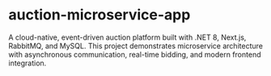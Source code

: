 # auction-microservice-app
A cloud-native, event-driven auction platform built with .NET 8, Next.js, RabbitMQ, and MySQL. This project demonstrates microservice architecture with asynchronous communication, real-time bidding, and modern frontend integration.
